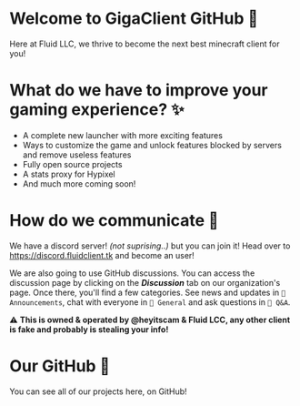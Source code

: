 # Welcome to GigaClient GitHub 👋

Here at Fluid LLC, we thrive to become the next best minecraft client for you!

# What do we have to improve your gaming experience? ✨
  * A complete new launcher with more exciting features
  * Ways to customize the game and unlock features blocked by servers and remove useless features
  * Fully open source projects
  * A stats proxy for Hypixel
  * And much more coming soon!

# How do we communicate 💬

We have a discord server! *(not suprising..)* but you can join it! Head over to https://discord.fluidclient.tk and become an user!

We are also going to use GitHub discussions. You can access the discussion page by clicking on the ***Discussion*** tab on our organization's page. Once there, you'll find a few categories. See news and updates in `📣 Announcements`, chat with everyone in `💬 General` and ask questions in `🙏 Q&A`.

⚠️ **This is owned & operated by @heyitscam & Fluid LCC, any other client is fake and probably is stealing your info!**

# Our GitHub 🦑
You can see all of our projects here, on GitHub!
